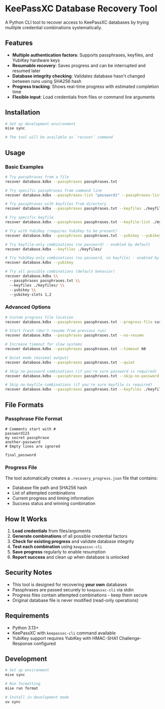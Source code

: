 # KeePassXC Database Recovery Tool

A Python CLI tool to recover access to KeePassXC databases by trying multiple credential combinations systematically.

## Features

- **Multiple authentication factors**: Supports passphrases, keyfiles, and YubiKey hardware keys
- **Resumable recovery**: Saves progress and can be interrupted and resumed later
- **Database integrity checking**: Validates database hasn't changed between runs using SHA256 hash
- **Progress tracking**: Shows real-time progress with estimated completion time
- **Flexible input**: Load credentials from files or command line arguments

## Installation

```bash
# Set up development environment
mise sync

# The tool will be available as `recover` command
```

## Usage

### Basic Examples

```bash
# Try passphrases from a file
recover database.kdbx --passphrases passphrases.txt

# Try specific passphrases from command line
recover database.kdbx --passphrases-list "password1" --passphrases-list "password2"

# Try passphrases with keyfiles from directory
recover database.kdbx --passphrases passphrases.txt --keyfiles ./keyfiles/

# Try specific keyfile
recover database.kdbx --passphrases passphrases.txt --keyfile-list ./my.key

# Try with YubiKey (requires YubiKey to be present)
recover database.kdbx --passphrases passphrases.txt --yubikey --yubikey-slots 1,2

# Try keyfile-only combinations (no password) - enabled by default
recover database.kdbx --keyfiles ./keyfiles/

# Try YubiKey-only combinations (no password, no keyfile) - enabled by default  
recover database.kdbx --yubikey

# Try all possible combinations (default behavior)
recover database.kdbx \\
  --passphrases passphrases.txt \\
  --keyfiles ./keyfiles/ \\
  --yubikey \\
  --yubikey-slots 1,2
```

### Advanced Options

```bash
# Custom progress file location
recover database.kdbx --passphrases passphrases.txt --progress-file custom_progress.json

# Start fresh (don't resume from previous run)
recover database.kdbx --passphrases passphrases.txt --no-resume

# Increase timeout for slow systems
recover database.kdbx --passphrases passphrases.txt --timeout 60

# Quiet mode (minimal output)
recover database.kdbx --passphrases passphrases.txt --quiet

# Skip no-password combinations (if you're sure password is required)
recover database.kdbx --passphrases passphrases.txt --skip-no-password

# Skip no-keyfile combinations (if you're sure keyfile is required)  
recover database.kdbx --passphrases passphrases.txt --keyfiles ./keyfiles/ --skip-no-keyfile
```

## File Formats

### Passphrase File Format
```
# Comments start with #
password123
my secret passphrase
another-password
# Empty lines are ignored

final_password
```

### Progress File
The tool automatically creates a `.recovery_progress.json` file that contains:
- Database file path and SHA256 hash
- List of attempted combinations  
- Current progress and timing information
- Success status and winning combination

## How It Works

1. **Load credentials** from files/arguments
2. **Generate combinations** of all possible credential factors
3. **Check for existing progress** and validate database integrity
4. **Test each combination** using `keepassxc-cli` 
5. **Save progress** regularly to enable resumption
6. **Report success** and clean up when database is unlocked

## Security Notes

- This tool is designed for recovering **your own** databases
- Passphrases are passed securely to `keepassxc-cli` via stdin
- Progress files contain attempted combinations - keep them secure
- Original database file is never modified (read-only operations)

## Requirements

- Python 3.13+
- KeePassXC with `keepassxc-cli` command available
- YubiKey support requires YubiKey with HMAC-SHA1 Challenge-Response configured

## Development

```bash
# Set up environment
mise sync

# Run formatting
mise run format

# Install in development mode
uv sync
```